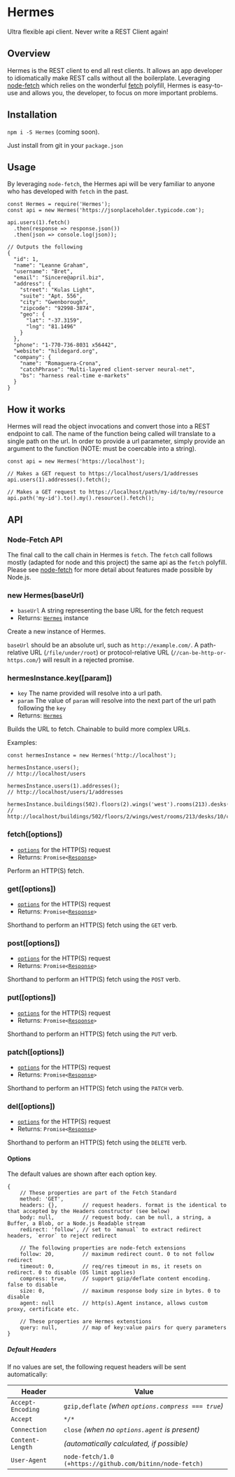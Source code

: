 # Hermes
Ultra flexible api client. Never write a REST Client again!


## Overview
Hermes is the REST client to end all rest clients. It allows an app developer to idiomatically make REST calls 
without all the boilerplate. Leveraging [node-fetch](https://github.com/bitinn/node-fetch) which relies on the wonderful
[fetch](https://github.com/github/fetch) polyfill, Hermes is easy-to-use and allows you, the developer, to focus on more important problems.

## Installation

`npm i -S Hermes` (coming soon).

Just install from git in your `package.json`


## Usage

By leveraging `node-fetch`, the Hermes api will be very familiar to anyone who has developed with `fetch` in the past.

```
const Hermes = require('Hermes');
const api = new Hermes('https://jsonplaceholder.typicode.com');

api.users(1).fetch()
  .then(response => response.json())
  .then(json => console.log(json));

// Outputs the following 
{
  "id": 1,
  "name": "Leanne Graham",
  "username": "Bret",
  "email": "Sincere@april.biz",
  "address": {
    "street": "Kulas Light",
    "suite": "Apt. 556",
    "city": "Gwenborough",
    "zipcode": "92998-3874",
    "geo": {
      "lat": "-37.3159",
      "lng": "81.1496"
    }
  },
  "phone": "1-770-736-8031 x56442",
  "website": "hildegard.org",
  "company": {
    "name": "Romaguera-Crona",
    "catchPhrase": "Multi-layered client-server neural-net",
    "bs": "harness real-time e-markets"
  }
}
```

## How it works

Hermes will read the object invocations and convert those into a REST endpoint to call. The name of the function being called will translate to a single path on the url. In order to provide a url parameter, simply provide an argument to the function (NOTE: must be coercable into a string).

```
const api = new Hermes('https://localhost');

// Makes a GET request to https://localhost/users/1/addresses
api.users(1).addresses().fetch();

// Makes a GET request to https://localhost/path/my-id/to/my/resource
api.path('my-id').to().my().resource().fetch();
```

## API

### Node-Fetch API

The final call to the call chain in Hermes is `fetch`. The `fetch` call follows mostly (adapted for node and this project) the same api as the `fetch` polyfill. Please see [node-fetch](https://github.com/bitinn/node-fetch) for more detail about features made possible by Node.js.

### new Hermes(baseUrl)
- `baseUrl` A string representing the base URL for the fetch request
- Returns: <code>[Hermes](#hermes-instance)</code>  instance

Create a new instance of Hermes.

`baseUrl` should be an absolute url, such as `http://example.com/`. A path-relative URL (`/file/under/root`) or protocol-relative URL (`//can-be-http-or-https.com/`) will result in a rejected promise.

<a id="hermes-instance"></a>
### hermesInstance.key([param])
- `key` The name provided will resolve into a url path.
- `param` The value of `param` will resolve into the next part of the url path following the `key`
- Returns: <code>[Hermes](#hermes-instance)</code>

Builds the URL to fetch. Chainable to build more complex URLs.

Examples:
```
const hermesInstance = new Hermes('http://localhost');

hermesInstance.users();
// http://localhost/users

hermesInstance.users(1).addresses();
// http://localhost/users/1/addresses

hermesInstance.buildings(502).floors(2).wings('west').rooms(213).desks(10).chairs('a');
// http://localhost/buildings/502/floors/2/wings/west/rooms/213/desks/10/chairs/a
```

### fetch([options])
- [`options`](#options) for the HTTP(S) request
- Returns: <code>Promise&lt;[Response](https://github.com/bitinn/node-fetch/blob/master/README.md#class-response)&gt;</code>

Perform an HTTP(S) fetch.

### get([options])
- [`options`](#options) for the HTTP(S) request
- Returns: <code>Promise&lt;[Response](https://github.com/bitinn/node-fetch/blob/master/README.md#class-response)&gt;</code>

Shorthand to perform an HTTP(S) fetch using the `GET` verb.

### post([options])
- [`options`](#options) for the HTTP(S) request
- Returns: <code>Promise&lt;[Response](https://github.com/bitinn/node-fetch/blob/master/README.md#class-response)&gt;</code>

Shorthand to perform an HTTP(S) fetch using the `POST` verb.

### put([options])
- [`options`](#options) for the HTTP(S) request
- Returns: <code>Promise&lt;[Response](https://github.com/bitinn/node-fetch/blob/master/README.md#class-response)&gt;</code>

Shorthand to perform an HTTP(S) fetch using the `PUT` verb.

### patch([options])
- [`options`](#options) for the HTTP(S) request
- Returns: <code>Promise&lt;[Response](https://github.com/bitinn/node-fetch/blob/master/README.md#class-response)&gt;</code>

Shorthand to perform an HTTP(S) fetch using the `PATCH` verb.

### del([options])
- [`options`](#options) for the HTTP(S) request
- Returns: <code>Promise&lt;[Response](https://github.com/bitinn/node-fetch/blob/master/README.md#class-response)&gt;</code>

Shorthand to perform an HTTP(S) fetch using the `DELETE` verb.

#### Options

The default values are shown after each option key.
```
{
	// These properties are part of the Fetch Standard
	method: 'GET',
	headers: {},        // request headers. format is the identical to that accepted by the Headers constructor (see below)
	body: null,         // request body. can be null, a string, a Buffer, a Blob, or a Node.js Readable stream
	redirect: 'follow', // set to `manual` to extract redirect headers, `error` to reject redirect

	// The following properties are node-fetch extensions
	follow: 20,         // maximum redirect count. 0 to not follow redirect
	timeout: 0,         // req/res timeout in ms, it resets on redirect. 0 to disable (OS limit applies)
	compress: true,     // support gzip/deflate content encoding. false to disable
	size: 0,            // maximum response body size in bytes. 0 to disable
	agent: null         // http(s).Agent instance, allows custom proxy, certificate etc.
	
	// These properties are Hermes extenstions
	query: null,        // map of key:value pairs for query parameters
}
```

##### Default Headers

If no values are set, the following request headers will be sent automatically:

Header            | Value
----------------- | --------------------------------------------------------
`Accept-Encoding` | `gzip,deflate` _(when `options.compress === true`)_
`Accept`          | `*/*`
`Connection`      | `close` _(when no `options.agent` is present)_
`Content-Length`  | _(automatically calculated, if possible)_
`User-Agent`      | `node-fetch/1.0 (+https://github.com/bitinn/node-fetch)`







